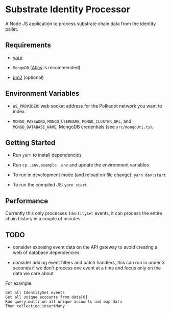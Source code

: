 # Substrate Identity Processor

A Node JS application to process substrate chain data from the identity pallet.

## Requirements

- [yarn](https://yarnpkg.com/getting-started/install)

- `MongoDB` ([Atlas](https://www.mongodb.com/atlas/database) is recommended)

- [pm2](https://pm2.keymetrics.io/) (optional)

## Environment Variables

- `WS_PROVIDER`: web socket address for the Polkadot network you want to index.

- `MONGO_PASSWORD`, `MONGO_USERNAME`, `MONGO_CLUSTER_URL`, and `MONGO_DATABASE_NAME`: MongoDB credentials (see `src/mongoUri.ts`).

## Getting Started

- Run `yarn` to install dependencies

- Run `cp .env.example .env` and update the environment variables

- To run in development mode (and reload on file change): `yarn dev:start`

- To run the compiled JS: `yarn start`

## Performance

Currently this only processes `IdentitySet` events, it can process the entire chain history in a couple of minutes.

## TODO

- consider exposing event data on the API gateway to avoid creating a web of database dependencies

- consider adding event filters and batch handlers, this can run in under 3 seconds if we don't process one event at a time and focus only on the data we care about

For example:

```
Get all IdentitySet events
Get all unique accounts from data[0]
Run query.multi on all unique accounts and map data
Then collection.insertMany
```
